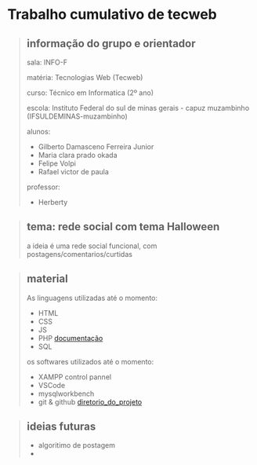 # Trabalho cumulativo de tecweb

>## informação do grupo e orientador
>
>sala: INFO-F
>
>matéria: Tecnologias Web (Tecweb)
>
>curso: Técnico em Informatica (2º ano)
>
>escola: Instituto Federal do sul de minas gerais - capuz muzambinho (IFSULDEMINAS-muzambinho)
>
>alunos:
>- Gilberto Damasceno Ferreira Junior
>- Maria clara prado okada
>- Felipe Volpi
>- Rafael victor de paula
>
>professor:
>- Herberty

>
>## tema: rede social com tema Halloween
>
>a ideia é uma rede social funcional, com postagens/comentarios/curtidas
>

>
>## material
>
>As linguagens utilizadas até o momento:
>- HTML
>- CSS
>- JS
>- PHP [documentação](https://www.php.net/docs.php)
>- SQL
>
>os softwares utilizados até o momento:
>- XAMPP control pannel
>- VSCode
>- mysqlworkbench
>- git & github [diretorio_do_projeto](https://github.com/DamascoFerraz/TrabalhoCumulativoTW)
>

>
>## ideias futuras
>- algoritimo de postagem
>- 
>